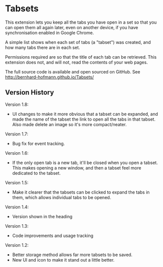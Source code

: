 # Tabsets

This extension lets you keep all the tabs you have open in a set so that you can open them all again later, even on another device, if you have synchronisation enabled in Google Chrome.

A simple list shows when each set of tabs (a "tabset") was created, and how many tabs there are in each set.

Permissions required are so that the title of each tab can be retrieved. This extension does not, and will not, read the contents of your web pages.

The full source code is available and open sourced on GitHub.
See http://bernhard-hofmann.github.io/Tabsets/

## Version History
Version 1.8:
* UI changes to make it more obvious that a tabset can be expanded, and made the name of the tabset the link to open all the tabs in that tabset. Also made delete an image so it's more compact/neater.

Version 1.7:
* Bug fix for event tracking.

Version 1.6:
* If the only open tab is a new tab, it'll be closed when you open a tabset. This makes opening a new window, and then a tabset feel more dedicated to the tabset.

Version 1.5:
* Make it clearer that the tabsets can be clicked to expand the tabs in them, which allows individual tabs to be opened.

Version 1.4:
* Version shown in the heading

Version 1.3:
* Code improvements and usage tracking

Version 1.2:
* Better storage method allows far more tabsets to be saved.
* New UI and icon to make it stand out a little better.